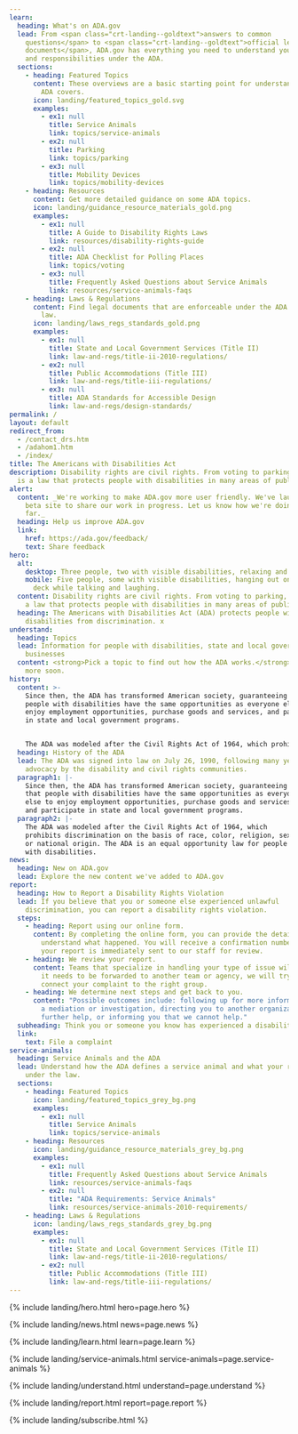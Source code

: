 ```yaml
---
learn:
  heading: What's on ADA.gov
  lead: From <span class="crt-landing--goldtext">answers to common
    questions</span> to <span class="crt-landing--goldtext">official legal
    documents</span>, ADA.gov has everything you need to understand your rights
    and responsibilities under the ADA.
  sections:
    - heading: Featured Topics
      content: These overviews are a basic starting point for understanding areas the
        ADA covers.
      icon: landing/featured_topics_gold.svg
      examples:
        - ex1: null
          title: Service Animals
          link: topics/service-animals
        - ex2: null
          title: Parking
          link: topics/parking
        - ex3: null
          title: Mobility Devices
          link: topics/mobility-devices
    - heading: Resources
      content: Get more detailed guidance on some ADA topics.
      icon: landing/guidance_resource_materials_gold.png
      examples:
        - ex1: null
          title: A Guide to Disability Rights Laws
          link: resources/disability-rights-guide
        - ex2: null
          title: ADA Checklist for Polling Places
          link: topics/voting
        - ex3: null
          title: Frequently Asked Questions about Service Animals
          link: resources/service-animals-faqs
    - heading: Laws & Regulations
      content: Find legal documents that are enforceable under the ADA in a court of
        law.
      icon: landing/laws_regs_standards_gold.png
      examples:
        - ex1: null
          title: State and Local Government Services (Title II)
          link: law-and-regs/title-ii-2010-regulations/
        - ex2: null
          title: Public Accommodations (Title III)
          link: law-and-regs/title-iii-regulations/
        - ex3: null
          title: ADA Standards for Accessible Design
          link: law-and-regs/design-standards/
permalink: /
layout: default
redirect_from:
  - /contact_drs.htm
  - /adahom1.htm
  - /index/
title: The Americans with Disabilities Act
description: Disability rights are civil rights. From voting to parking, the ADA
  is a law that protects people with disabilities in many areas of public life.
alert:
  content: _We're working to make ADA.gov more user friendly. We've launched this
    beta site to share our work in progress. Let us know how we're doing so
    far._
  heading: Help us improve ADA.gov
  link:
    href: https://ada.gov/feedback/
    text: Share feedback
hero:
  alt:
    desktop: Three people, two with visible disabilities, relaxing and talking outside.
    mobile: Five people, some with visible disabilities, hanging out on a rooftop
      deck while talking and laughing.
  content: Disability rights are civil rights. From voting to parking, the ADA is
    a law that protects people with disabilities in many areas of public life.
  heading: The Americans with Disabilities Act (ADA) protects people with
    disabilities from discrimination. x
understand:
  heading: Topics
  lead: Information for people with disabilities, state and local governments, and
    businesses
  content: <strong>Pick a topic to find out how the ADA works.</strong> We’ll add
    more soon.
history:
  content: >-
    Since then, the ADA has transformed American society, guaranteeing that
    people with disabilities have the same opportunities as everyone else to
    enjoy employment opportunities, purchase goods and services, and participate
    in state and local government programs.


    The ADA was modeled after the Civil Rights Act of 1964, which prohibits discrimination on the basis of race, color, religion, sex, or national origin. The ADA is an equal opportunity law for people with disabilities.
  heading: History of the ADA
  lead: The ADA was signed into law on July 26, 1990, following many years of
    advocacy by the disability and civil rights communities.
  paragraph1: |-
    Since then, the ADA has transformed American society, guaranteeing
    that people with disabilities have the same opportunities as everyone
    else to enjoy employment opportunities, purchase goods and services,
    and participate in state and local government programs.
  paragraph2: |-
    The ADA was modeled after the Civil Rights Act of 1964, which
    prohibits discrimination on the basis of race, color, religion, sex,
    or national origin. The ADA is an equal opportunity law for people
    with disabilities.
news:
  heading: New on ADA.gov
  lead: Explore the new content we've added to ADA.gov
report:
  heading: How to Report a Disability Rights Violation
  lead: If you believe that you or someone else experienced unlawful
    discrimination, you can report a disability rights violation.
  steps:
    - heading: Report using our online form.
      content: By completing the online form, you can provide the details we need to
        understand what happened. You will receive a confirmation number and
        your report is immediately sent to our staff for review.
    - heading: We review your report.
      content: Teams that specialize in handling your type of issue will review it. If
        it needs to be forwarded to another team or agency, we will try to
        connect your complaint to the right group.
    - heading: We determine next steps and get back to you.
      content: "Possible outcomes include: following up for more information, starting
        a mediation or investigation, directing you to another organization for
        further help, or informing you that we cannot help."
  subheading: Think you or someone you know has experienced a disability rights violation?
  link:
    text: File a complaint
service-animals:
  heading: Service Animals and the ADA
  lead: Understand how the ADA defines a service animal and what your rights are
    under the law.
  sections:
    - heading: Featured Topics
      icon: landing/featured_topics_grey_bg.png
      examples:
        - ex1: null
          title: Service Animals
          link: topics/service-animals
    - heading: Resources
      icon: landing/guidance_resource_materials_grey_bg.png
      examples:
        - ex1: null
          title: Frequently Asked Questions about Service Animals
          link: resources/service-animals-faqs
        - ex2: null
          title: "ADA Requirements: Service Animals"
          link: resources/service-animals-2010-requirements/
    - heading: Laws & Regulations
      icon: landing/laws_regs_standards_grey_bg.png
      examples:
        - ex1: null
          title: State and Local Government Services (Title II)
          link: law-and-regs/title-ii-2010-regulations/
        - ex2: null
          title: Public Accommodations (Title III)
          link: law-and-regs/title-iii-regulations/
---
```


{% include landing/hero.html hero=page.hero %}

{% include landing/news.html news=page.news %}

{% include landing/learn.html learn=page.learn %}

{% include landing/service-animals.html service-animals=page.service-animals %}

{% include landing/understand.html understand=page.understand %}

{% include landing/report.html report=page.report %}

{% include landing/subscribe.html %}
